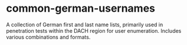 # common-german-usernames
A collection of German first and last name lists, primarily used in penetration tests within the DACH region for user enumeration. Includes various combinations and formats.
